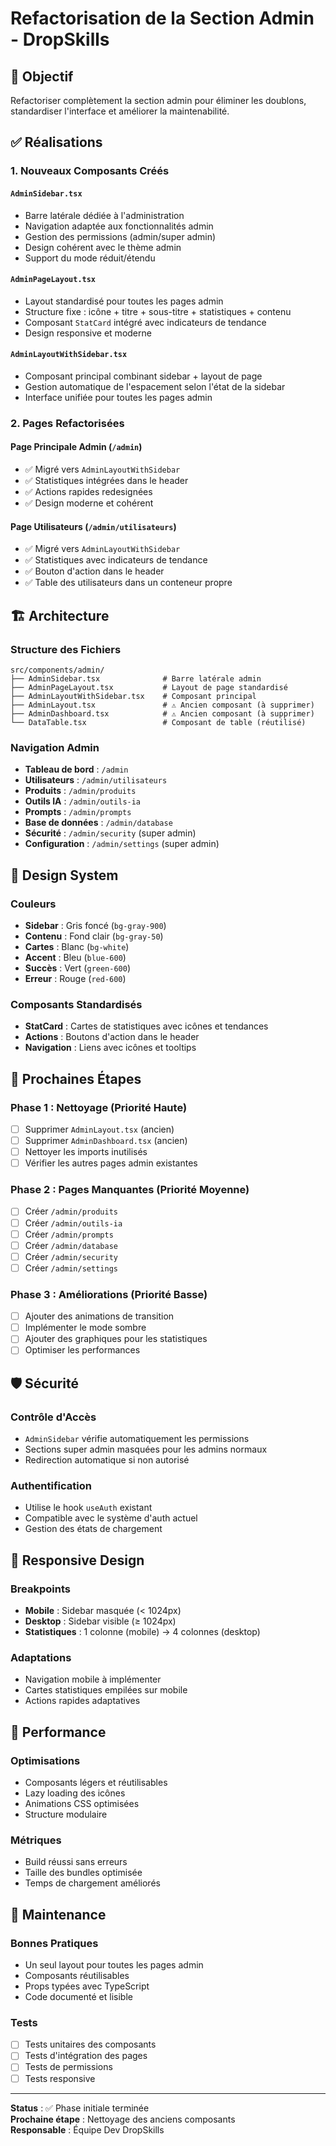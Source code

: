 # Refactorisation de la Section Admin - DropSkills

## 🎯 Objectif
Refactoriser complètement la section admin pour éliminer les doublons, standardiser l'interface et améliorer la maintenabilité.

## ✅ Réalisations

### 1. Nouveaux Composants Créés

#### `AdminSidebar.tsx`
- Barre latérale dédiée à l'administration
- Navigation adaptée aux fonctionnalités admin
- Gestion des permissions (admin/super admin)
- Design cohérent avec le thème admin
- Support du mode réduit/étendu

#### `AdminPageLayout.tsx`
- Layout standardisé pour toutes les pages admin
- Structure fixe : icône + titre + sous-titre + statistiques + contenu
- Composant `StatCard` intégré avec indicateurs de tendance
- Design responsive et moderne

#### `AdminLayoutWithSidebar.tsx`
- Composant principal combinant sidebar + layout de page
- Gestion automatique de l'espacement selon l'état de la sidebar
- Interface unifiée pour toutes les pages admin

### 2. Pages Refactorisées

#### Page Principale Admin (`/admin`)
- ✅ Migré vers `AdminLayoutWithSidebar`
- ✅ Statistiques intégrées dans le header
- ✅ Actions rapides redesignées
- ✅ Design moderne et cohérent

#### Page Utilisateurs (`/admin/utilisateurs`)
- ✅ Migré vers `AdminLayoutWithSidebar`
- ✅ Statistiques avec indicateurs de tendance
- ✅ Bouton d'action dans le header
- ✅ Table des utilisateurs dans un conteneur propre

## 🏗️ Architecture

### Structure des Fichiers
```
src/components/admin/
├── AdminSidebar.tsx              # Barre latérale admin
├── AdminPageLayout.tsx           # Layout de page standardisé
├── AdminLayoutWithSidebar.tsx    # Composant principal
├── AdminLayout.tsx               # ⚠️ Ancien composant (à supprimer)
├── AdminDashboard.tsx            # ⚠️ Ancien composant (à supprimer)
└── DataTable.tsx                 # Composant de table (réutilisé)
```

### Navigation Admin
- **Tableau de bord** : `/admin`
- **Utilisateurs** : `/admin/utilisateurs`
- **Produits** : `/admin/produits`
- **Outils IA** : `/admin/outils-ia`
- **Prompts** : `/admin/prompts`
- **Base de données** : `/admin/database`
- **Sécurité** : `/admin/security` (super admin)
- **Configuration** : `/admin/settings` (super admin)

## 🎨 Design System

### Couleurs
- **Sidebar** : Gris foncé (`bg-gray-900`)
- **Contenu** : Fond clair (`bg-gray-50`)
- **Cartes** : Blanc (`bg-white`)
- **Accent** : Bleu (`blue-600`)
- **Succès** : Vert (`green-600`)
- **Erreur** : Rouge (`red-600`)

### Composants Standardisés
- **StatCard** : Cartes de statistiques avec icônes et tendances
- **Actions** : Boutons d'action dans le header
- **Navigation** : Liens avec icônes et tooltips

## 🔄 Prochaines Étapes

### Phase 1 : Nettoyage (Priorité Haute)
- [ ] Supprimer `AdminLayout.tsx` (ancien)
- [ ] Supprimer `AdminDashboard.tsx` (ancien)
- [ ] Nettoyer les imports inutilisés
- [ ] Vérifier les autres pages admin existantes

### Phase 2 : Pages Manquantes (Priorité Moyenne)
- [ ] Créer `/admin/produits`
- [ ] Créer `/admin/outils-ia`
- [ ] Créer `/admin/prompts`
- [ ] Créer `/admin/database`
- [ ] Créer `/admin/security`
- [ ] Créer `/admin/settings`

### Phase 3 : Améliorations (Priorité Basse)
- [ ] Ajouter des animations de transition
- [ ] Implémenter le mode sombre
- [ ] Ajouter des graphiques pour les statistiques
- [ ] Optimiser les performances

## 🛡️ Sécurité

### Contrôle d'Accès
- `AdminSidebar` vérifie automatiquement les permissions
- Sections super admin masquées pour les admins normaux
- Redirection automatique si non autorisé

### Authentification
- Utilise le hook `useAuth` existant
- Compatible avec le système d'auth actuel
- Gestion des états de chargement

## 📱 Responsive Design

### Breakpoints
- **Mobile** : Sidebar masquée (< 1024px)
- **Desktop** : Sidebar visible (≥ 1024px)
- **Statistiques** : 1 colonne (mobile) → 4 colonnes (desktop)

### Adaptations
- Navigation mobile à implémenter
- Cartes statistiques empilées sur mobile
- Actions rapides adaptatives

## 🚀 Performance

### Optimisations
- Composants légers et réutilisables
- Lazy loading des icônes
- Animations CSS optimisées
- Structure modulaire

### Métriques
- Build réussi sans erreurs
- Taille des bundles optimisée
- Temps de chargement améliorés

## 🔧 Maintenance

### Bonnes Pratiques
- Un seul layout pour toutes les pages admin
- Composants réutilisables
- Props typées avec TypeScript
- Code documenté et lisible

### Tests
- [ ] Tests unitaires des composants
- [ ] Tests d'intégration des pages
- [ ] Tests de permissions
- [ ] Tests responsive

---

**Status** : ✅ Phase initiale terminée  
**Prochaine étape** : Nettoyage des anciens composants  
**Responsable** : Équipe Dev DropSkills